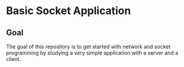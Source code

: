 # Basic Socket Application

## Goal
The goal of this repository is to get started with network and socket programming by studying a very simple application with a server and a client.
